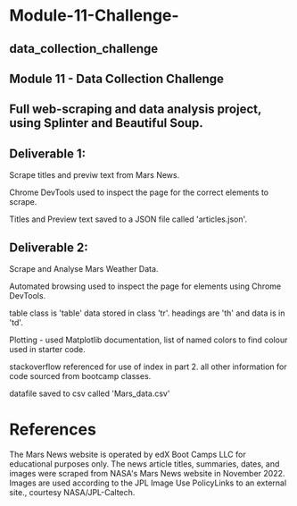 # Module-11-Challenge-
## data_collection_challenge
## Module 11 - Data Collection Challenge

## Full web-scraping and data analysis project, using Splinter and Beautiful Soup.

## Deliverable 1:
Scrape titles and previw text from Mars News.

Chrome DevTools used to inspect the page for the correct elements to scrape.

Titles and Preview text saved to a JSON file called 'articles.json'.

## Deliverable 2:
Scrape and Analyse Mars Weather Data.

Automated browsing used to inspect the page for elements using Chrome DevTools.

table class is 'table' data stored in class 'tr'. headings are 'th' and data is in 'td'.

Plotting - used Matplotlib documentation, list of named colors to find colour used in starter code.

stackoverflow referenced for use of index in part 2. all other information for code sourced from bootcamp classes.

datafile saved to csv called 'Mars_data.csv'

# References
The Mars News website is operated by edX Boot Camps LLC for educational purposes only. The news article titles, summaries, dates, and images were scraped from NASA's Mars News website in November 2022. Images are used according to the JPL Image Use PolicyLinks to an external site., courtesy NASA/JPL-Caltech.
